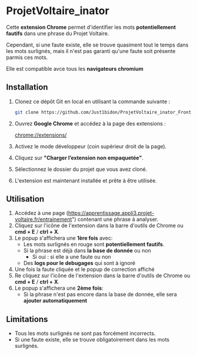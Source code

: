 
# ProjetVoltaire_inator

Cette **extension Chrome** permet d'identifier les mots **potentiellement fautifs** dans une phrase du Projet Voltaire.

Cependant, si une faute existe, elle se trouve quasiment tout le temps dans les mots surlignés, mais il n'est pas garanti qu'une faute soit présente parmis ces mots.

Elle est compatible avce tous les **navigateurs chromium**

## Installation

1. Clonez ce dépôt Git en local en utilisant la commande suivante :
    
    ```bash
    git clone https://github.com/Just1bidon/ProjetVoltaire_inator_Front.git
    ```
    
2. Ouvrez **Google Chrome** et accédez à la page des extensions :
    
    [chrome://extensions/](chrome://extensions/)
    
3. Activez le mode développeur (coin supérieur droit de la page).
4. Cliquez sur **"Charger l’extension non empaquetée"**.
5. Sélectionnez le dossier du projet que vous avez cloné.
6. L'extension est maintenant installée et prête à être utilisée.

## Utilisation

1. Accédez à une page (https://apprentissage.appli3.projet-voltaire.fr/entrainement") contenant une phrase à analyser.
2. Cliquez sur l'icône de l'extension dans la barre d'outils de Chrome ou **cmd + E** / **ctrl + X**.
3. Le popup s'affichera une **1ère fois** avec:
    - Les mots surlignés en rouge sont **potentiellement fautifs**.
    - Si la phrase est déjà dans **la base de donnée** ou non
        - Si oui : si elle a une faute ou non
    - Des **logs pour le debugages** qui sont à ignoré
4. Une fois la faute cliquée et le popup de correction affiché
5. Re cliquez sur l'icône de l'extension dans la barre d'outils de Chrome ou **cmd + E** / **ctrl + X**.
6. Le popup s'affichera une **2ème fois**:
    - Si la phrase n'est pas encore dans la base de donnée, elle sera **ajouter automatiquement**


## Limitations

- Tous les mots surlignés ne sont pas forcément incorrects.
- Si une faute existe, elle se trouve obligatoirement dans les mots surlignés.